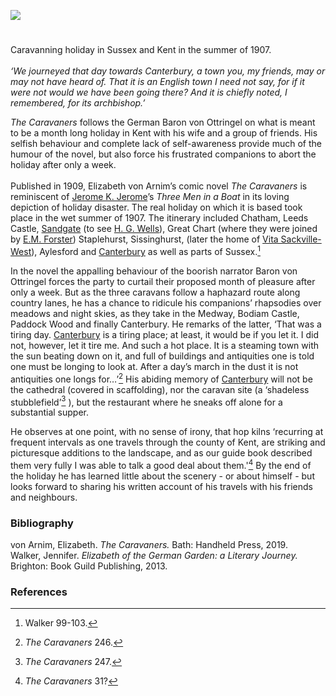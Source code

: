 <a href="https://www.kent-maps.online"><img src="https://www.kent-maps.online/juncture/ve-button.png"></a>
<param ve-config title="Elizabeth von Arnim. Pseudonym of Mary Beauchamp (1866-1941)" author="Carolyn Oulton" layout="vtl" banner="https://upload.wikimedia.org/wikipedia/commons/4/45/Leeds_Castle_-_side_view.jpg" discription="Carolyn Oulton discusses the Kent exploits of 'The Caravaners' by Elizabeth von Arnim. Pseudonym of Mary Beauchamp.">

<!-- Global Entities -->
<param ve-entity eid="Q729006" aliases="Chatham">
<param ve-entity eid="Q746876" aliases="Leeds Castle">
<param ve-entity eid="Q1000312" aliases="Sandgate">
<param ve-entity eid="Q5598954" aliases="Great Chart">
<param ve-entity eid="Q2041007" aliases="Staplehurst">
<param ve-entity eid="Q15063189" aliases="Sissinghurst">
<param ve-entity eid="Q725261" aliases="Ashford">
<param ve-entity eid="Q793057" aliases="Aylesford">

<param ve-entity eid="Q797782" aliases="Medway">
<param ve-entity eid="Q639208" aliases="Bodiam Castle">
<param ve-entity eid="Q2152461" aliases="Paddock Wood">

<!-- Base map centred on Canterbury -->
<param ve-map center="Q29303" zoom="10">

<!-- Historical map layers -->
<param ve-map-layer active allmaps allmaps-id="121dee41dae035be" title="Bartholomew Kent 1919">

#

Caravanning holiday in Sussex and Kent in the summer of 1907.
<br><br> 
_‘We journeyed that day towards Canterbury, a town you, my friends, may or may not have heard of. That it is an English town I need not say, for if it were not would we have been going there? And it is chiefly noted, I remembered, for its archbishop.’_
<param ve-entity eid="Q29303" aliases="Canterbury">
<param ve-map center="Q29303" zoom="13">

_The Caravaners_ follows the German Baron von Ottringel on what is meant to be a month long holiday in Kent with his wife and a group of friends. His selfish behaviour and complete lack of self-awareness provide much of the humour of the novel, but also force his frustrated companions to abort the holiday after only a week.
<br><br>
Published in 1909, Elizabeth von Arnim’s comic novel _The Caravaners_ is reminiscent of [Jerome K. Jerome](/19c/19c-jerome-biography)’s _Three Men in a Boat_ in its loving depiction of holiday disaster. The real holiday on which it is based took place in the wet summer of 1907. The itinerary included Chatham, Leeds Castle, [Sandgate](/placesqz/sandgate-overview/) (to see [H. G. Wells](/20/20c-wellshg-biography)), Great Chart (where they were joined by [E.M. Forster](/20c/20c-forster-em-biography)) Staplehurst, Sissinghurst, (later the home of [Vita Sackville-West](/20c/20c-sackville-west)), Aylesford and [Canterbury](/canterbury/20c-canterbury-home) as well as parts of Sussex.[^ref1] 
<param ve-image url="https://upload.wikimedia.org/wikipedia/commons/2/24/Waterfront_Way%2C_Chatham_-_geograph.org.uk_-_1816619.jpg" label="Chatham" attribution="Waterfront Way, Chatham by Richard Gadsby, CC BY-SA 2.0, via Wikimedia Commons">
<param ve-image url="https://upload.wikimedia.org/wikipedia/commons/1/19/Leeds_Castle_%284993235787%29.jpg" label="Leeds Castle" attribution=" Herry Lawford from Stockbridge, UK, CC BY 2.0 via Wikimedia Commons">
<param ve-image url="https://upload.wikimedia.org/wikipedia/commons/1/1f/Sandgate_Seafront_towards_Folkestone_-_geograph.org.uk_-_2170817.jpg" label="Sandgate" attribution="Sandgate Seafront towards Folkestone by David Anstiss, CC BY-SA 2.0 via Wikimedia Commons">
<param ve-image url="https://upload.wikimedia.org/wikipedia/commons/e/e1/St._Mary%27s_Church%2C_Great_Chart_-_geograph.org.uk_-_2210616.jpg" label="Great Chart" attribution="St. Mary's Church, Great Chart by Roger Smith, CC BY-SA 2.0, via Wikimedia Commons">
<param ve-image url="https://upload.wikimedia.org/wikipedia/commons/8/85/Staplehurst_-_geograph.org.uk_-_2209872.jpg" label="Staplehurst" attribution=" Staplehurst by Roger Smith, CC BY-SA 2.0, via Wikimedia Commons">
<param ve-image url="https://upload.wikimedia.org/wikipedia/commons/d/d8/Sissinghurst_Village.JPG" label="Sissinghurst" attribution="Immanuel Giel 08:50, 21 August 2007 (UTC), Public domain, via Wikimedia Commons">
<param ve-image url="https://commons.wikimedia.org/wiki/File:High_St,_Aylesford_-_geograph.org.uk_-_1839610.jpg" label="Aylesford" attribution="High St, Aylesford by N Chadwick, CC BY-SA 2.0, via Wikimedia Commons">
<param ve-entity eid="Q729006" aliases="Chatham">
<param ve-entity eid="Q746876" aliases="Leeds Castle">
<param ve-entity eid="Q1000312" aliases="Sandgate">
<param ve-entity eid="Q5598954" aliases="Great Chart">
<param ve-entity eid="Q2041007" aliases="Staplehurst">
<param ve-entity eid="Q15063189" aliases="Sissinghurst">
<param ve-entity eid="Q793057" aliases="Aylesford">
<param ve-map center="Q2161900" zoom="10">
<param ve-map center="Q729006" zoom="13">
<param ve-map center="Q746876" zoom="13">
<param ve-map center="Q1000312" zoom="13">
<param ve-map center="Q5598954" zoom="13">
<param ve-map center="Q2041007" zoom="13">
<param ve-map center="Q15063189" zoom="13">
<param ve-map center="Q793057" zoom="13">

In the novel the appalling behaviour of the boorish narrator Baron von Ottringel forces the party to curtail their proposed month of pleasure after only a week. But as the three caravans follow a haphazard route along country lanes, he has a chance to ridicule his companions’ rhapsodies over meadows and night skies, as they take in the Medway, Bodiam Castle, Paddock Wood and finally Canterbury. He remarks of the latter, ‘That was a tiring day. [Canterbury](/canterbury/20c-canterbury-home) is a tiring place; at least, it would be if you let it. I did not, however, let it tire me. And such a hot place. It is a steaming town with the sun beating down on it, and full of buildings and antiquities one is told one must be longing to look at. After a day’s march in the dust it is not antiquities one longs for…’[^ref2] His abiding memory of [Canterbury](/canterbury/20c-canterbury-home) will not be the cathedral (covered in scaffolding), nor the caravan site (a ‘shadeless stubblefield’[^ref3] ), but the restaurant where he sneaks off alone for a substantial supper.
<param ve-image url="https://upload.wikimedia.org/wikipedia/commons/3/36/Short_Reach%2C_River_Medway_-_geograph.org.uk_-_2049690.jpg" label="Medway" attribution="Short Reach, River Medway by Stacey Harris, CC BY-SA 2.0, via Wikimedia Commons">
<param ve-image url="https://upload.wikimedia.org/wikipedia/commons/5/50/Bodiam-castle-10My8-1197.jpg" label="Bodiam Castle" attribution="WyrdLight.com, CC BY-SA 3.0, via Wikimedia Commons">
<param ve-image url="https://upload.wikimedia.org/wikipedia/commons/c/c3/Commercial_Road%2C_Paddock_Wood_-_geograph.org.uk_-_1386356.jpg" label="Paddock Wood" attribution="Stacey Harris / Commercial Road, Paddock Wood">
<param ve-image url="https://upload.wikimedia.org/wikipedia/commons/0/02/Canterbury_Cathedral_-_Portal_Nave_Cross-spire.jpeg" label="Canterbury Cathedral" attribution="Hans Musil, CC BY-SA 4.0, via Wikimedia Commons">
<param ve-entity eid="Q797782" aliases="Medway">
<param ve-entity eid="Q639208" aliases="Bodiam Castle">
<param ve-entity eid="Q2152461" aliases="Paddock Wood">
<param ve-entity eid="Q29303" aliases="Canterbury">
<param ve-map center="Q2161900" zoom="10">
<param ve-map primary center="Q797782" zoom="13">
<param ve-map primary center="Q639208" zoom="13">
<param ve-map primary center="Q2152461" zoom="13">
<param ve-map primary center="Q29303" zoom="13">

He observes at one point, with no sense of irony, that hop kilns ‘recurring at frequent intervals as one travels through the county of Kent, are striking and picturesque additions to the landscape, and as our guide book described them very fully I was able to talk a good deal about them.'[^ref4] By the end of the holiday he has learned little about the scenery - or about himself - but looks forward to sharing his written account of his travels with his friends and neighbours.
<param ve-image url="https://upload.wikimedia.org/wikipedia/commons/6/64/Oast_House_at_Kiln_Way%2C_Paddock_Wood%2C_Kent_-_geograph.org.uk_-_322542.jpg" label="Oast House at Kiln Way, Paddock Wood, Kent" attribution="Oast House Archive">


### Bibliography

von Arnim, Elizabeth. _The Caravaners._ Bath: Handheld Press, 2019.   
Walker, Jennifer. _Elizabeth of the German Garden: a Literary Journey._ Brighton: Book Guild Publishing, 2013.   

### References

[^ref1]: Walker 99-103.
[^ref2]: _The Caravaners_ 246. 
[^ref3]: _The Caravaners_ 247.
[^ref4]: _The Caravaners_ 31?
